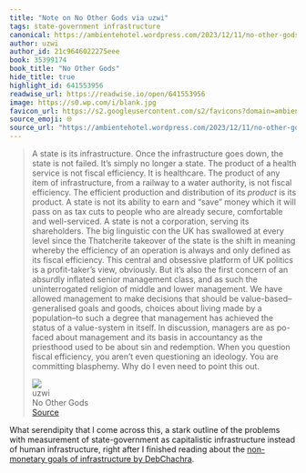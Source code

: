 ```yaml
---
title: "Note on No Other Gods via uzwi"
tags: state-government infrastructure
canonical: https://ambientehotel.wordpress.com/2023/12/11/no-other-gods/
author: uzwi
author_id: 21c9646022275eee
book: 35399174
book_title: "No Other Gods"
hide_title: true
highlight_id: 641553956
readwise_url: https://readwise.io/open/641553956
image: https://s0.wp.com/i/blank.jpg
favicon_url: https://s2.googleusercontent.com/s2/favicons?domain=ambientehotel.wordpress.com
source_emoji: 🌐
source_url: "https://ambientehotel.wordpress.com/2023/12/11/no-other-gods/#:~:text=A%20state%20is,point%20this%20out."
---
```


> A state is its infrastructure. Once the infrastructure goes down, the state is not failed. It’s simply no longer a state. The product of a health service is not fiscal efficiency. It is healthcare. The product of any item of infrastructure, from a railway to a water authority, is not fiscal efficiency. The efficient production and distribution of its *product* is its product. A state is not its ability to earn and “save” money which it will pass on as tax cuts to people who are already secure, comfortable and well-serviced. A state is not a corporation, serving its shareholders. The big linguistic con the UK has swallowed at every level since the Thatcherite takeover of the state is the shift in meaning whereby the efficiency of an operation is always and only defined as its fiscal efficiency. This central and obsessive platform of UK politics is a profit-taker’s view, obviously. But it’s also the first concern of an absurdly inflated senior management class, and as such the uninterrogated religion of middle and lower management. We have allowed management to make decisions that should be value-based–generalised goals and goods, choices about living made by a population–to such a degree that management has achieved the status of a value-system in itself. In discussion, managers are as po-faced about management and its basis in accountancy as the priesthood used to be about sin and redemption. When you question fiscal efficiency, you aren’t even questioning an ideology. You are committing blasphemy. Why do I even need to point this out.
> <div class="quoteback-footer"><div class="quoteback-avatar"><img class="mini-favicon" src="https://s2.googleusercontent.com/s2/favicons?domain=ambientehotel.wordpress.com"></div><div class="quoteback-metadata"><div class="metadata-inner"><span style="display:none">FROM:</span><div aria-label="uzwi" class="quoteback-author"> uzwi</div><div aria-label="No Other Gods" class="quoteback-title"> No Other Gods</div></div></div><div class="quoteback-backlink"><a target="_blank" aria-label="go to the full text of this quotation" rel="noopener" href="https://ambientehotel.wordpress.com/2023/12/11/no-other-gods/#:~:text=A%20state%20is,point%20this%20out." class="quoteback-arrow"> Source</a></div></div>

What serendipity that I come across this, a stark outline of the problems with measurement of state-government as capitalistic infrastructure instead of human infrastructure, right after I finished reading about the [non-monetary goals of infrastructure by DebChachra](https://notes.joshbeckman.org/notes/639854636).